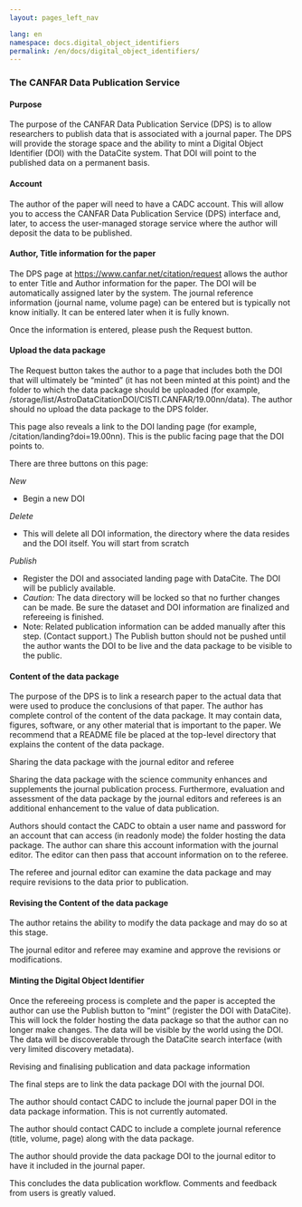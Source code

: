 ```yaml
---
layout: pages_left_nav

lang: en
namespace: docs.digital_object_identifiers
permalink: /en/docs/digital_object_identifiers/
---
```


<!-- Content start -->


### The CANFAR Data Publication Service


#### Purpose

The purpose of the CANFAR Data Publication Service (DPS) is to allow researchers to publish data that is associated with a journal paper.  The DPS will provide the storage space and the ability to mint a Digital Object Identifier (DOI) with the DataCite system. That DOI will point to the published data on a permanent basis.

#### Account

The author of the paper will need to have a CADC account. This will allow you to access the CANFAR Data Publication Service (DPS) interface and, later, to access the user-managed storage service where the author will deposit the data to be published.

#### Author, Title information for the paper

The DPS page at https://www.canfar.net/citation/request allows the author to enter Title and Author information for the paper. The DOI will be automatically assigned later by the system. The journal reference information (journal name, volume page) can be entered but is typically not know initially. It can be entered later when it is fully known.

 Once the information is entered, please push the Request button.


####  Upload the data package

The Request button takes the author to a page that includes both the DOI that will ultimately be “minted” (it has not been minted at this point) and the folder to which the data package should be uploaded (for example, /storage/list/AstroDataCitationDOI/CISTI.CANFAR/19.00nn/data).  The author should no upload the data package to the DPS folder. 

 This page also reveals a link to the DOI landing page (for example, /citation/landing?doi=19.00nn). This is the public facing page that the DOI points to.

There are three buttons on this page:

<i>New</i>
* Begin a new DOI

<i>Delete</i>
* This will delete all DOI information, the directory where the data resides and the DOI itself. You will start from scratch

<i>Publish</i>
* Register the DOI and associated landing page with DataCite. The DOI will be publicly available.
* <em>Caution:</em> The data directory will be locked so that no further changes can be made. Be sure the dataset and DOI information are finalized and refereeing is finished. 
* Note:
Related publication information can be added manually after this step. (Contact support.)
The Publish button should not be pushed until the author wants the DOI to be live and the data package to be visible to the public.

#### Content of the data package

The purpose of the DPS is to link a research paper to the actual data that were used to produce the conclusions of that paper. The author has complete control of the content of the data package. It may contain data, figures, software, or any other material that is important to the paper. We recommend that a README file be placed at the top-level directory that explains the content of the data package.

Sharing the data package with the journal editor and referee

Sharing the data package with the science community enhances and supplements the journal publication process. Furthermore, evaluation and assessment of the data package by the journal editors and referees is an additional enhancement to the value of data publication.

Authors should contact the CADC to obtain a user name and password for an account that can access (in readonly mode) the folder hosting the data package. The author can share this account information with the journal editor. The editor can then pass that account information on to the referee. 

The referee and journal editor can examine the data package and may require revisions to the data prior to publication.

#### Revising the Content of the data package

The author retains the ability to modify the data package and may do so at this stage.

The journal editor and referee may examine and approve the revisions or modifications.

#### Minting the Digital Object Identifier

Once the refereeing process is complete and the paper is accepted the author can use the Publish button to “mint” (register the DOI with DataCite). This will lock the folder hosting the data package so that the author can no longer make changes. The data will be visible by the world using the DOI. The data will be discoverable through the DataCite search interface (with very limited discovery metadata).

Revising and finalising publication and data package information

The final steps are to link the data package DOI with the journal DOI. 

The author should contact CADC to include the journal paper DOI in the data package information. This is not currently automated.

The author should contact CADC to include a complete journal reference (title, volume, page) along with the data package.

The author should provide the data package DOI to the journal editor to have it included in the journal paper.
 

This concludes the data publication workflow. Comments and feedback from users is greatly valued.


<!-- Content end -->
